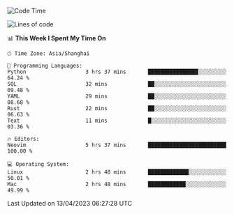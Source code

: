 <!--START_SECTION:waka-->
![Code Time](http://img.shields.io/badge/Code%20Time-1%2C287%20hrs%2054%20mins-blue)

![Lines of code](https://img.shields.io/badge/From%20Hello%20World%20I%27ve%20Written-256.5%20thousand%20lines%20of%20code-blue)

📊 **This Week I Spent My Time On** 

```text
🕑︎ Time Zone: Asia/Shanghai

💬 Programming Languages: 
Python                   3 hrs 37 mins       ████████████████░░░░░░░░░   64.24 % 
SQL                      32 mins             ██░░░░░░░░░░░░░░░░░░░░░░░   09.48 % 
YAML                     29 mins             ██░░░░░░░░░░░░░░░░░░░░░░░   08.68 % 
Rust                     22 mins             ██░░░░░░░░░░░░░░░░░░░░░░░   06.63 % 
Text                     11 mins             █░░░░░░░░░░░░░░░░░░░░░░░░   03.36 % 

🔥 Editors: 
Neovim                   5 hrs 37 mins       █████████████████████████   100.00 % 

💻 Operating System: 
Linux                    2 hrs 48 mins       █████████████░░░░░░░░░░░░   50.01 % 
Mac                      2 hrs 48 mins       ████████████░░░░░░░░░░░░░   49.99 % 
```


 Last Updated on 13/04/2023 06:27:28 UTC
<!--END_SECTION:waka-->
